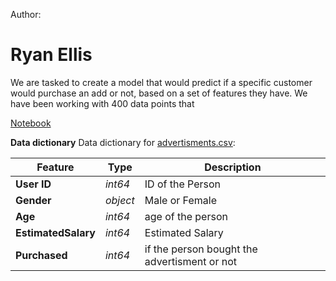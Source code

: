 Author:

# Ryan Ellis


We are tasked to create a model that would predict if a specific customer would purchase an add or not, based on a set of features they have. 
We have been working with 400 data points that    


[Notebook](https://github.com/ryanellis5/logregads/blob/main/project_advertisement_classifier.ipynb)


**Data dictionary** 
Data dictionary for [advertisments.csv]([./advertisments.csv]):


				
|Feature|Type|Description|
|---|---|---|
|**User ID**|*int64*|ID of the Person|
|**Gender**|*object*|Male or Female|
|**Age**|*int64*|age of the person|
|**EstimatedSalary**|*int64*|Estimated Salary |
|**Purchased**|*int64*|if the person bought the advertisment or not|
